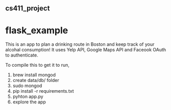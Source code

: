 ## cs411_project

# flask_example

This is an app to plan a drinking route in Boston and keep track of your alcohal consumption!
It uses Yelp API, Google Maps API and Faceook OAuth to authenticate.

To compile this to get it to run,

1. brew install mongod
2. create data/db/ folder
3. sudo mongod
4. pip install -r requirements.txt
5. pyhton app.py
6. explore the app
